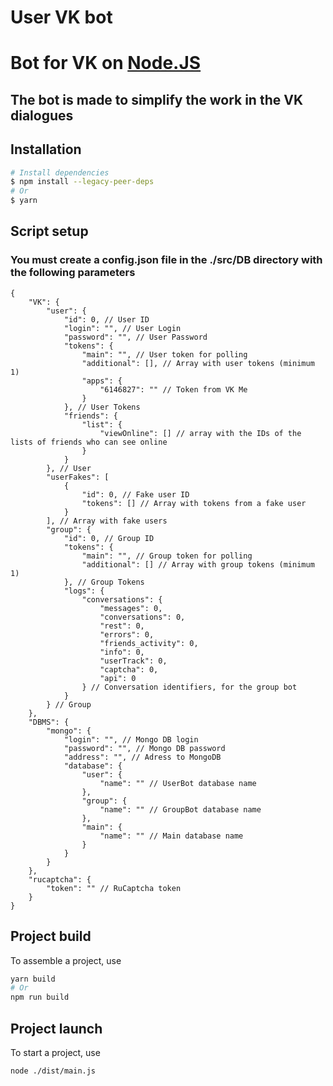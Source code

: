 # User VK bot

# Bot for VK on [Node.JS](https://nodejs.org/en/download/)

## The bot is made to simplify the work in the VK dialogues

## Installation

```bash
# Install dependencies
$ npm install --legacy-peer-deps
# Or
$ yarn
```

## Script setup

### You must create a config.json file in the ./src/DB directory with the following parameters

```jsonc
{
	"VK": {
		"user": {
			"id": 0, // User ID
			"login": "", // User Login
			"password": "", // User Password
			"tokens": {
				"main": "", // User token for polling
				"additional": [], // Array with user tokens (minimum 1)
				"apps": {
					"6146827": "" // Token from VK Me
				}
			}, // User Tokens
			"friends": {
				"list": {
					"viewOnline": [] // array with the IDs of the lists of friends who can see online
				}
			}
		}, // User
		"userFakes": [
			{
				"id": 0, // Fake user ID
				"tokens": [] // Array with tokens from a fake user
			}
		], // Array with fake users
		"group": {
			"id": 0, // Group ID
			"tokens": {
				"main": "", // Group token for polling
				"additional": [] // Array with group tokens (minimum 1)
			}, // Group Tokens
			"logs": {
				"conversations": {
					"messages": 0,
					"conversations": 0,
					"rest": 0,
					"errors": 0,
					"friends_activity": 0,
					"info": 0,
					"userTrack": 0,
					"captcha": 0,
					"api": 0
				} // Conversation identifiers, for the group bot
			}
		} // Group
	},
	"DBMS": {
		"mongo": {
			"login": "", // Mongo DB login
			"password": "", // Mongo DB password
			"address": "", // Adress to MongoDB
			"database": {
				"user": {
					"name": "" // UserBot database name
				},
				"group": {
					"name": "" // GroupBot database name
				},
				"main": {
					"name": "" // Main database name
				}
			}
		}
	},
	"rucaptcha": {
		"token": "" // RuCaptcha token
	}
}
```

## Project build

To assemble a project, use

```bash
yarn build
# Or
npm run build
```

## Project launch

To start a project, use

```bash
node ./dist/main.js
```
